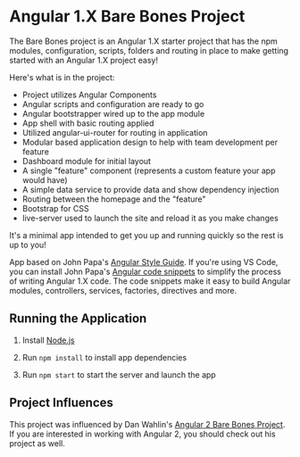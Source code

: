 # Angular 1.X Bare Bones Project

The Bare Bones project is an Angular 1.X starter project that has the npm modules, 
configuration, scripts, folders and routing in place to make getting started 
with an Angular 1.X project easy!

Here's what is in the project:

* Project utilizes Angular Components
* Angular scripts and configuration are ready to go
* Angular bootstrapper wired up to the app module
* App shell with basic routing applied
* Utilized angular-ui-router for routing in application
* Modular based application design to help with team development per feature
* Dashboard module for initial layout 
* A single "feature" component (represents a custom feature your app would have)
* A simple data service to provide data and show dependency injection
* Routing between the homepage and the "feature"
* Bootstrap for CSS
* live-server used to launch the site and reload it as you make changes

It's a minimal app intended to get you up and running quickly so the rest is up to you!

App based on John Papa's [Angular Style Guide](https://github.com/johnpapa/angular-styleguide).
If you're using VS Code, you can install John Papa's [Angular code snippets](https://marketplace.visualstudio.com/items?itemName=johnpapa.Angular1) 
to simplify the process of writing Angular 1.X code. The code snippets make it easy
to build Angular modules, controllers, services, factories, directives and more.


## Running the Application

1. Install [Node.js](http://nodejs.org)

1. Run `npm install` to install app dependencies

1. Run `npm start` to start the server and launch the app

## Project Influences

This project was influenced by Dan Wahlin's [Angular 2 Bare Bones Project](https://github.com/DanWahlin/Angular2-BareBones). 
If you are interested in working with Angular 2, you should check out his project as well.